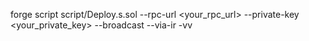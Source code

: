  forge script script/Deploy.s.sol --rpc-url <your_rpc_url> --private-key <your_private_key> --broadcast --via-ir -vv
